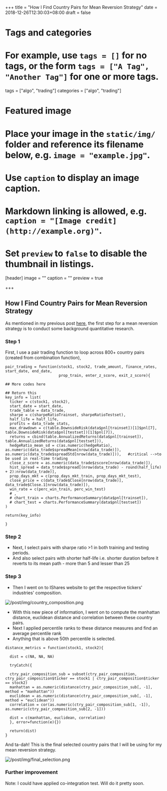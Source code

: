 +++
title = "How I Find Country Pairs for Mean Reversion Strategy"
date = 2018-12-26T12:30:03+08:00
draft = false

# Tags and categories
# For example, use `tags = []` for no tags, or the form `tags = ["A Tag", "Another Tag"]` for one or more tags.
tags = ["algo", "trading"]
categories = ["algo", "trading"]

# Featured image
# Place your image in the `static/img/` folder and reference its filename below, e.g. `image = "example.jpg"`.
# Use `caption` to display an image caption.
#   Markdown linking is allowed, e.g. `caption = "[Image credit](http://example.org)"`.
# Set `preview` to `false` to disable the thumbnail in listings.
[header]
image = ""
caption = ""
preview = true

+++

## How I Find Country Pairs for Mean Reversion Strategy

As mentioned in my previous post <a href="https://jirong-huang.netlify.com/post/research-to-production-pipeline-for-mean-reversion/">here</a>, the first step for a mean reversion strategy is to conduct some background quantitative research. 

### Step 1
First, I use a pair trading function to loop across 800+ country pairs (created from combination function),

```
pair_trading = function(stock1, stock2, trade_amount, finance_rates, start_date, end_date, 
                        prop_train, enter_z_score, exit_z_score){

## More codes here
   
## Return this
key_info = list(
  ticker = c(stock1, stock2),
  start_date = start_date,
  trade_table = data_trade,
  sharpe = c(sharpeRatioTrainset, sharpeRatioTestset),
  half_life = half_life,
  profits = data_trade_stats,
  max_drawdown = c(table.DownsideRisk(data$pnl[trainset])[1]$pnl[7], table.DownsideRisk(data$pnl[testset])[1]$pnl[7]),
  returns = cbind(table.AnnualizedReturns(data$pnl[trainset]), table.AnnualizedReturns(data$pnl[testset])),
  hedgeRatio_mean_sd = c(as.numeric(hedgeRatio), as.numeric(data_trade$spreadMean[nrow(data_trade)]), as.numeric(data_trade$spreadStd[nrow(data_trade)])),   #critical -->to be used in real-time trading
  close_z_score = as.numeric(data_trade$zscore[nrow(data_trade)]),
  hist_spread = data_trade$spread[(nrow(data_trade) - round(half_life) + 2):nrow(data_trade)],
  prop_days_mkt = c(prop_days_mkt_train, prop_days_mkt_test),
  close_price = c(data_trade$Close[nrow(data_trade)], data_trade$Close.1[nrow(data_trade)]),
  win_rate = c(perc_win_train, perc_win_test)
  # ,
  # chart_train = charts.PerformanceSummary(data$pnl[trainset]),
  # chart_test = charts.PerformanceSummary(data$pnl[testset])
)

return(key_info)
                        
}
```
### Step 2

- Next, I select pairs with sharpe ratio >1 in both training and testing periods.
- And also select pairs with shorter half-life i.e. shorter duration before it reverts to its mean path - more than 5 and lesser than 25

### Step 3

- Then I went on to IShares website to get the respective tickers' industries' composition.
<img src="/post/img/country_composition.png" alt="/post/img/country_composition.png">

- With this new piece of information, I went on to compute the manhattan distance, euclidean distance and correlation between these country pairs.
- Next I applied percentile ranks to these distance measures and find an average percentile rank
- Anything that is above 50th percentile is selected.

```
distance_metrics = function(stock1, stock2){
  
  dist = c(NA, NA, NA)
  
  tryCatch({
  
  ctry_pair_composition_sub = subset(ctry_pair_composition, ctry_pair_composition$ticker == stock1 | ctry_pair_composition$ticker == stock2)
  manhattan = as.numeric(distance(ctry_pair_composition_sub[, -1], method = "manhattan"))
  euclidean = as.numeric(distance(ctry_pair_composition_sub[, -1], method = "euclidean"))
  correlation = cor(as.numeric(ctry_pair_composition_sub[1, -1]), as.numeric(ctry_pair_composition_sub[2, -1]))
  
  dist = c(manhattan, euclidean, correlation)
  }, error=function(e){})
  
  return(dist)
}
```
And ta-dah! This is the final selected country pairs that I will be using for my mean reversion strategy. 

<img src="/post/img/final_selection.png" alt="/post/img/final_selection.png">

### Further improvement

Note: I could have applied co-integration test. Will do it pretty soon.








